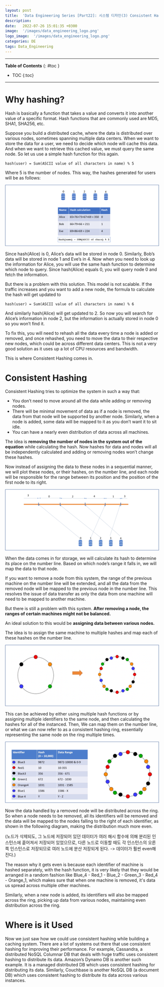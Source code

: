 ```yaml
---
layout: post
title:  'Data Engineering Series [Part22]: 시스템 디자인(3) Consistent Hashing'
description: 
date:   2022-07-26 15:01:35 +0300
image:  '/images/data_engineering_logo.png'
logo_image:  '/images/data_engineering_logo.png'
categories: DE
tags: Data_Engineering
---
```

---

**Table of Contents**
{: #toc }
*  TOC
{:toc}

---

# Why hashing?

Hash is basically a function that takes a value and converts it into another value of a specific format. Hash functions that are commonly used are MD5, SHA1, SHA256, etc.   

Suppose you build a distributed cache, where the data is distributed over various nodes, sometimes spanning multiple data centers. When we want to store the data for a user, we need to decide which node will cache this data. And when we want to retrieve this cached value, we must query the same node. So let us use a simple hash function for this again.  

```
hash(user) = Sum(ASCII value of all characters in name) % 5
```

Where 5 is the number of nodes. This way, the hashes generated for users will be as follows:

![](/images/system_design_8.png)  

Since hash(Alice) is 0, Alice’s data will be stored in node 0. Similarly, Bob’s data will be stored in node 1 and Eve’s in 4. Now when you need to look up the information for Alice, you will use the same hash function to determine which node to query. Since hash(Alice) equals 0, you will query node 0 and fetch the information.  

But there is a problem with this solution. This model is not scalable. If the traffic increases and you want to add a new node, the formula to calculate the hash will get updated to  

```
hash(user) = Sum(ASCII value of all characters in name) % 6
```

And similarly hash(Alice) will get updated to 2. So now you will search for Alice’s information in node 2, but the information is actually stored in node 0 so you won’t find it.  

To fix this, you will need to rehash all the data every time a node is added or removed, and once rehashed, you need to move the data to their respective new nodes, which could be across different data centers. This is not a very good solution as it uses up a lot of CPU resources and bandwidth.  

This is where Consistent Hashing comes in.  

# Consistent Hashing

Consistent Hashing tries to optimize the system in such a way that:  

- You don’t need to move around all the data while adding or removing nodes.
- There will be minimal movement of data as if a node is removed, the data from that node will be supported by another node. Similarly, when a node is added, some data will be mapped to it as you don’t want it to sit idle.
- You can have a nearly even distribution of data across all machines.  


The idea is **removing the number of nodes in the system out of the equation** while calculating the hash. Now hashes for data and nodes will all be independently calculated and adding or removing nodes won’t change these hashes.  

Now instead of assigning the data to these nodes in a sequential manner, we will plot these nodes, or their hashes, on the number line, and each node will be responsible for the range between its position and the position of the first node to its right. 

![](/images/system_design_9.png)

When the data comes in for storage, we will calculate its hash to determine its place on the number line. Based on which node’s range it falls in, we will map the data to that node.  

If you want to remove a node from this system, the range of the previous machine on the number line will be extended, and all the data from the removed node will be mapped to the previous node in the number line. This resolves the issue of data transfer as only the data from one machine will need to be mapped to another machine.  

But there is still a problem with this system. **After removing a node, the ranges of certain machines might not be balanced.**  

An ideal solution to this would be **assigning data between various nodes.**  

The idea is to assign the same machine to multiple hashes and map each of these hashes on the number line.  

![](/images/system_design_10.png)  

This can be achieved by either using multiple hash functions or by assigning multiple identifiers to the same node, and then calculating the hashes for all of the instanced. Then, We can map them on the number line, or what we can now refer to as a consistent hashing ring, essentially representing the same node on the ring multiple times.  

![](/images/system_design_11.png)

Now the data handled by a removed node will be distributed across the ring. So when a node needs to be removed, all its identifiers will be removed and the data will be mapped to the nodes falling to the right of each identifier, as shown in the following diagram, making the distribution much more even.  

(노드가 삭제되도, 그 노드에 저장되어 있던 데이터가 여러 해시 함수에 의해 분리된 인스턴스에 흩어져서 저장되어 있었으므로, 다른 노드로 이동할 때도 각 인스턴스의 오른쪽 인스턴스로 저장되므로 여러 노드에 분산 저장되게 된다. -> 데이터가 훨씬 even해진다.)  

The reason why it gets even is because each identifier of machine is hashed separately, with the hash function, it is very likely that they would be arranged in a random fashion like Blue_4 - Red_1 - Blue_2 - Green_3 - Red_4 - Orange_1, which makes sure that when one machine is removed, it's data us spread across multiple other machines.  

Similarly, when a new node is added, its identifiers will also be mapped across the ring, picking up data from various nodes, maintaining even distribution across the ring.  

# Where is it Used

Now we just saw how we could use consistent hashing while building a caching system. There are a lot of systems out there that use consistent hashing for improving their performance. For example, Cassandra, a distributed NoSQL Columnar DB that deals with huge traffic uses consistent hashing to distribute its data. Amazon’s Dynamo DB is another such example. It is a managed distributed DB which uses consistent hashing for distributing its data. Similarly, Couchbase is another NoSQL DB (a document DB) which uses consistent hashing to distribute its data across various instances.  